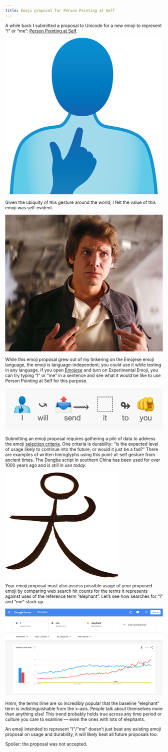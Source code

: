 ```yaml
---
title: Emoji proposal for Person Pointing at Self
---
```


A while back I submitted a proposal to Unicode for a new emoji to represent “I” or “me”: [Person Pointing at Self](https://drive.google.com/file/d/1y-aO0tl6LnSpHavLnpESRt6h5Idz4K0_/view?usp=sharing).

<img src="/images/2023/01/personPointingAtSelf.png" style="max-width: 100%; width: 500px;" alt="Proposed person pointing at self emoji">

Given the ubiquity of this gesture around the world, I felt the value of this emoji was self-evident.

![Harrison Ford as Han Solo pointing at himself](/images/2023/01/hanSolo.jpg)

While this emoji proposal grew out of my tinkering on the Emojese emoji language, the emoji is language-independent; you could use it while texting in any language. If you open [Emojese](https://emojese.org) and turn on Experimental Emoji, you can try typing “I” or “me” in a sentence and see what it would be like to use Person Pointing at Self for this purpose.

![Emojese emoji sentence for 'I will send it to you'](/images/2023/01/iWillSendIt.png)

Submitting an emoji proposal requires gathering a pile of data to address the emoji [selection criteria](http://unicode.org/emoji/proposals.html#selection_factors). One criteria is durability: “Is the expected level of usage likely to continue into the future, or would it just be a fad?” There are examples of written hieroglyphs using this point-at-self gesture from ancient times. The Dongba script in southern China has been used for over 1000 years ago and is _still in use today_.

![Dongba glyph for 'me' showing a stick figure pointing at themselves](/images/2023/01/dongbaMe.png)

Your emoji proposal must also assess possible usage of your proposed emoji by comparing web search hit counts for the terms it represents against uses of the reference term “elephant”. Let’s see how searches for “I” and “me” stack up.

![Google Trends chart showing many times more searches for 'I' or 'me' than the baseline 'elephant' term](/images/2023/01/googleTrendsMe.png)

Hmm, the terms I/me are so incredibly popular that the baseline “elephant” term is indistinguishable from the x-axis. People talk about themselves more than anything else! This trend probably holds true across any time period or culture you care to examine — even the ones with lots of elephants.

An emoji intended to represent "I"/"me" doesn’t just beat any existing emoji proposal on usage and durability, it will likely beat all future proposals too.

Spoiler: the proposal was not accepted.
